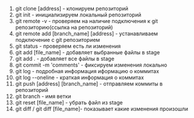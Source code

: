 1. git clone [address] - клонируем репозиторий
2. git init - инициализируем локальный репозиторий
3. git remote -v - проверяем на наличие подключения к git репозиторию(ссылка на репозиторий)
4. git remote add [branch_name] [address] - устанавливаем подключение с git репозиторием
5. git status - проверяем есть ли изменения
6. git add [file_name] - добавляет выбранные файлы в stage
7. git add . - добавляет все файлы в stage
8. git commit -m 'comments' - фиксируем изменения локально
9. git log - подробная информация иформацию о коммитах
10. git log --oneline - краткая информация о коммитах
11. git push [address] [branch_name] - отправляем коммиты в репозиторий
12. git branch - имя ветки
13. git reset [file_name] - убрать файл из stage
14. git diff / git diff [file_name]- показывает какие изменения произошли